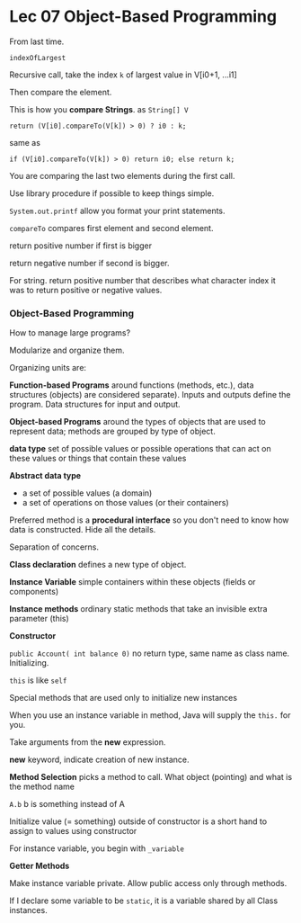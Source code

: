 # Lec 07 Object-Based Programming

From last time.

`indexOfLargest` 

Recursive call, take the index `k` of largest value in V[i0+1, ...i1]

Then compare the element.

This is how you **compare Strings**. as `String[] V`

`return (V[i0].compareTo(V[k]) > 0) ? i0 : k;`

same as

`if (V[i0].compareTo(V[k]) > 0) return i0; else return k;`

You are comparing the last two elements during the first call.



Use library procedure if possible to keep things simple.



`System.out.printf` allow you format your print statements.



`compareTo` compares first element and second element. 

return positive number if first is bigger

return negative number if second is bigger.



For string. return positive number that describes what character index it was to return positive or negative values.



### Object-Based Programming

How to manage large programs? 

Modularize and organize them.

Organizing units are:

**Function-based Programs** around functions (methods, etc.), data structures (objects) are considered separate).
Inputs and outputs define the program. Data structures for input and output.

**Object-based Programs** around the types of objects that are used to represent data; methods are grouped by type of object.



**data type** set of possible values or possible operations that can act on these values or things that contain these values

**Abstract data type**

- a set of possible values (a domain)
- a set of operations on those values (or their containers)

Preferred method is a **procedural interface** so you don't need to know how data is constructed. Hide all the details.

Separation of concerns.

**Class declaration** defines a new type of object.

**Instance Variable** simple containers within these objects (fields or components)

**Instance methods**  ordinary static methods that take an invisible extra parameter (this)

**Constructor**

`public Account( int balance 0)` no return type, same name as class name. Initializing.

`this` is like `self`

Special methods that are used only to initialize new instances

When you use an instance variable in method, Java will supply the `this.` for you.

Take arguments from the **new** expression.

**new** keyword, indicate creation of new instance.

**Method Selection** picks a method to call. What object (pointing) and what is the method name

`A.b` b is something instead of A



Initialize value (= something) outside of constructor is a short hand to assign to values using constructor



For instance variable, you begin with `_variable`



**Getter Methods**

Make instance variable private. Allow public access only through methods.



If I declare some variable to be `static`, it is a variable shared by all Class instances.



